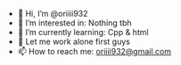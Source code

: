 - 👋 Hi, I’m @oriiii932
- 👀 I’m interested in: Nothing tbh
- 🌱 I’m currently learning: Cpp & html
- 💞️ Let me work alone first guys
- 📫 How to reach me: oriiii932@gmail.com

<!---
oriiii932/oriiii932 is a ✨ special ✨ repository because its `README.md` (this file) appears on your GitHub profile.
You can click the Preview link to take a look at your changes.
--->
